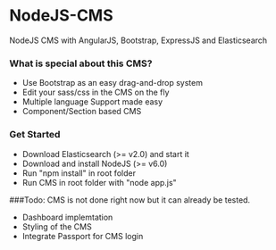 # NodeJS-CMS
NodeJS CMS with AngularJS, Bootstrap, ExpressJS and Elasticsearch

### What is special about this CMS?
- Use Bootstrap as an easy drag-and-drop system
- Edit your sass/css in the CMS on the fly
- Multiple language Support made easy
- Component/Section based CMS

### Get Started
- Download Elasticsearch (>= v2.0) and start it
- Download and install NodeJS (>= v6.0)
- Run "npm install" in root folder
- Run CMS in root folder with "node app.js"


###Todo:
CMS is not done right now but it can already be tested. 

- Dashboard implemtation
- Styling of the CMS
- Integrate Passport for CMS login

